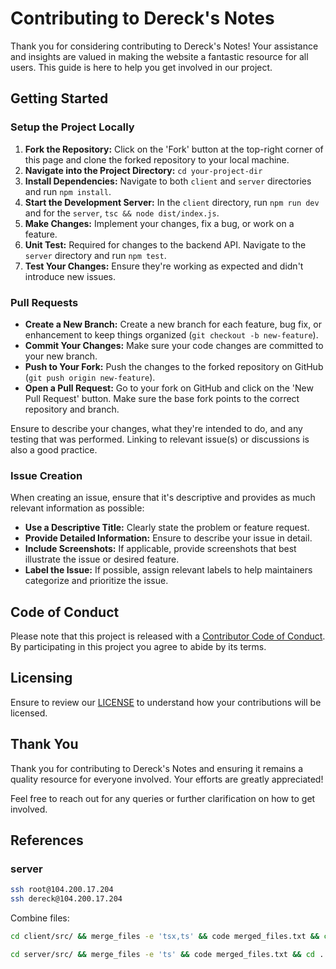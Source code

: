# Contributing to Dereck's Notes

Thank you for considering contributing to Dereck's Notes! Your assistance and insights are valued in making the website a fantastic resource for all users. This guide is here to help you get involved in our project.

## Getting Started

### Setup the Project Locally

1. **Fork the Repository:** Click on the 'Fork' button at the top-right corner of this page and clone the forked repository to your local machine.
2. **Navigate into the Project Directory:** `cd your-project-dir`
3. **Install Dependencies:** Navigate to both `client` and `server` directories and run `npm install`.
4. **Start the Development Server:** In the `client` directory, run `npm run dev` and for the `server`, `tsc && node dist/index.js`.
5. **Make Changes:** Implement your changes, fix a bug, or work on a feature.
6. **Unit Test:** Required for changes to the backend API. Navigate to the `server` directory and run `npm test`.
7. **Test Your Changes:** Ensure they're working as expected and didn't introduce new issues.

### Pull Requests

- **Create a New Branch:** Create a new branch for each feature, bug fix, or enhancement to keep things organized (`git checkout -b new-feature`).
- **Commit Your Changes:** Make sure your code changes are committed to your new branch.
- **Push to Your Fork:** Push the changes to the forked repository on GitHub (`git push origin new-feature`).
- **Open a Pull Request:** Go to your fork on GitHub and click on the 'New Pull Request' button. Make sure the base fork points to the correct repository and branch.
  
Ensure to describe your changes, what they're intended to do, and any testing that was performed. Linking to relevant issue(s) or discussions is also a good practice.

### Issue Creation

When creating an issue, ensure that it's descriptive and provides as much relevant information as possible:

- **Use a Descriptive Title:** Clearly state the problem or feature request.
- **Provide Detailed Information:** Ensure to describe your issue in detail.
- **Include Screenshots:** If applicable, provide screenshots that best illustrate the issue or desired feature.
- **Label the Issue:** If possible, assign relevant labels to help maintainers categorize and prioritize the issue.

## Code of Conduct

Please note that this project is released with a [Contributor Code of Conduct](https://www.contributor-covenant.org/version/2/0/code_of_conduct/). By participating in this project you agree to abide by its terms.

## Licensing

Ensure to review our [LICENSE](LICENSE) to understand how your contributions will be licensed.

## Thank You

Thank you for contributing to Dereck's Notes and ensuring it remains a quality resource for everyone involved. Your efforts are greatly appreciated!

Feel free to reach out for any queries or further clarification on how to get involved.

## References

### server

```bash
ssh root@104.200.17.204
ssh dereck@104.200.17.204
```

Combine files:

```bash
cd client/src/ && merge_files -e 'tsx,ts' && code merged_files.txt && cd ../../

cd server/src/ && merge_files -e 'ts' && code merged_files.txt && cd ../../
```